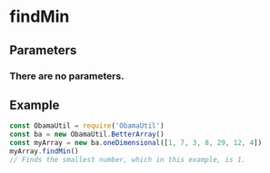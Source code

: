 # findMin
## Parameters
### There are no parameters.
## Example
```javascript
const ObamaUtil = require('ObamaUtil')
const ba = new ObamaUtil.BetterArray()
const myArray = new ba.oneDimensional([1, 7, 3, 8, 29, 12, 4])
myArray.findMin()
// Finds the smallest number, which in this example, is 1.
```